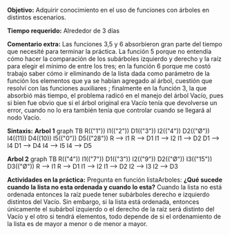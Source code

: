 **Objetivo:** Adquirir conocimiento en el uso de funciones con árboles en distintos escenarios.

**Tiempo requerido:** Alrededor de 3 días

**Comentario extra:** Las funciones 3,5 y 6 absorbieron gran parte del tiempo que necesité para terminar la práctica. La función 5 porque no entendía cómo hacer la comparación de los subárboles izquierdo y derecho y la raíz para elegir el mínimo de entre los tres; en la función 6 porque me costó trabajo saber cómo ir eliminando de la lista dada como parámetro de la función los elementos que ya se habían agregado al árbol, cuestión que resolví con las funciones auxiliares ; finalmente en la función 3, la que absorbió más tiempo, el problema radicó en el manejo del árbol Vacío, pues si bien fue obvio que si el árbol original era Vacío tenía que devolverse un error, cuando no lo era también tenía que controlar cuando se llegará al nodo Vacío. 

**Sintaxis:**
**Arbol 1** 
graph TB
    R(("1"))
    I1(("2"))
    D1(("3"))
    I2(("4"))
    D2(("Ø"))
    I4((11))
    D4((10))
    I5(("0"))
    D5(("28"))
    R --> I1
    R --> D1
    I1 --> I2
    I1 --> D2
    D1 --> I4
    D1 --> D4
    I4 --> I5
    I4 --> D5
    
**Arbol 2**
graph TB
    R(("4"))
    I1(("7"))
    D1(("3"))
    I2(("9"))
    D2(("Ø"))
    I3(("15"))
    D3(("Ø"))
    R --> I1
    R --> D1
    I1 --> I2
    I1 --> D2
    I2 --> I3
    I2 --> D3

**Actividades en la práctica:** Pregunta en función listaArboles: **¿Qué sucede cuando la lista no esta ordenada y cuando lo esta?** Cuando la lista no está ordenada entonces la raíz puede tener subárboles derecho e izquierdo distintos del Vacío. Sin embargo, si la lista está ordenada, entonces únicamente el subárbol izquierdo o el derecho de la raíz será distinto del Vacío y el otro si tendrá elementos, todo depende de si el ordenamiento de la lista es de mayor a menor o de menor a mayor. 



